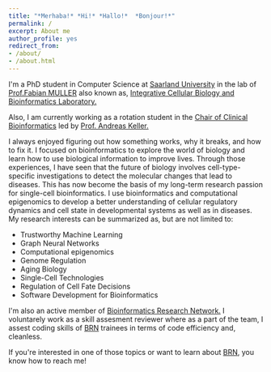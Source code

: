 ```yaml
---
title: "*Merhaba!* *Hi!* *Hallo!*  *Bonjour!*"
permalink: /
excerpt: About me
author_profile: yes
redirect_from:
- /about/
- /about.html
---
```


I'm a PhD student in Computer Science at [Saarland University](https://www.uni-saarland.de/en/department/department-of-computer-science.html) in the lab of [Prof.Fabian MULLER](https://icb.uni-saarland.de/people/fabian-muller/) also known as, [Integrative Cellular Biology and Bioinformatics Laboratory.](https://icb.uni-saarland.de/)


Also, I am currently working as a rotation student in the [Chair of Clinical Bioinformatics](https://www.ccb.uni-saarland.de/) led by [Prof. Andreas Keller.](https://www.ccb.uni-saarland.de/people/prof-dr-andreas-keller/)


I always enjoyed figuring out how something works, why it breaks, and how to fix it. I focused on bioinformatics to explore the world of biology and learn how to use biological information to improve lives. Through those experiences, I have seen that the future of biology involves cell-type-specific investigations to detect the molecular changes that lead to diseases. This has now become the basis of my long-term research passion for single-cell bioinformatics. I use bioinformatics and computational epigenomics to develop a better understanding of cellular regulatory dynamics and cell state in developmental systems as well as in diseases. My research interests can be summarized as, but are not limited to:

*  Trustworthy Machine Learning 
*  Graph Neural Networks
*  Computational epigenomics
*  Genome Regulation
*  Aging Biology 
*  Single-Cell Technologies
*  Regulation of Cell Fate Decisions
*  Software Development for Bioinformatics


I'm also an active member of [Bioinformatics Research Network.](https://www.bio-net.dev/) I voluntarely work as a skill assesment reviewer where as a part of the team, I assest coding skills of [BRN](https://www.bio-net.dev/) trainees in terms of code efficiency and, cleanless.

If you're interested in one of those topics or want to learn about [BRN](https://www.bio-net.dev/), you know how to reach me!
